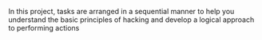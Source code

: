 In this project, tasks are arranged in a sequential manner to help you understand the basic principles of hacking and develop a logical approach to performing actions